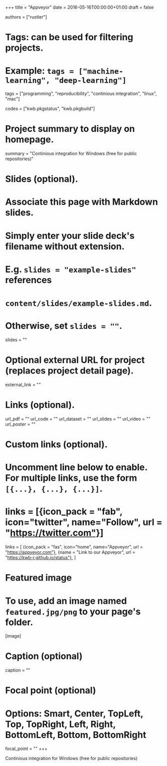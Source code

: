 +++
title = "Appveyor"
date = 2016-05-16T00:00:00+01:00
draft = false

authors = ["rustler"]

# Tags: can be used for filtering projects.
# Example: `tags = ["machine-learning", "deep-learning"]`
tags = ["programming", "reproducibility", "continious integration", "linux", "mac"]

codes = ["kwb.pkgstatus", "kwb.pkgbuild"]

# Project summary to display on homepage.
summary = "Continious integration for Windows (free for public repositories)"

# Slides (optional).
#   Associate this page with Markdown slides.
#   Simply enter your slide deck's filename without extension.
#   E.g. `slides = "example-slides"` references 
#   `content/slides/example-slides.md`.
#   Otherwise, set `slides = ""`.
slides = ""

# Optional external URL for project (replaces project detail page).
external_link = ""

# Links (optional).
url_pdf = ""
url_code = ""
url_dataset = ""
url_slides = ""
url_video = ""
url_poster = ""

# Custom links (optional).
#   Uncomment line below to enable. For multiple links, use the form `[{...}, {...}, {...}]`.
# links = [{icon_pack = "fab", icon="twitter", name="Follow", url = "https://twitter.com"}]
links = [
{icon_pack = "fas", icon="home", name="Appveyor", url = "https://appveyor.com"},
{name = "Link to our Appveyor", url = "https://kwb-r.github.io/status"},
]
# Featured image
# To use, add an image named `featured.jpg/png` to your page's folder. 
[image]
  # Caption (optional)
  caption = ""

  # Focal point (optional)
  # Options: Smart, Center, TopLeft, Top, TopRight, Left, Right, BottomLeft, Bottom, BottomRight
  focal_point = ""
+++

Continious integration for Windows (free for public repositories)
